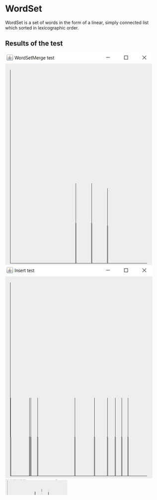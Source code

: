 # WordSet
WordSet is a set of words in the form of a linear, simply connected list which sorted in lexicographic order. 

## Results of the test

![WordSetMerge](https://github.com/chackydude/MyWordSet/raw/master/img/WordSetMerge.jpg)
![WordSetMerge](https://github.com/chackydude/MyWordSet/raw/master/img/insert.jpg)
<img src="https://github.com/chackydude/MyWordSet/raw/master/img/WordSetMerge.jpg" width="200" height="50"/>

